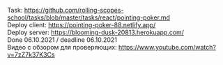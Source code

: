 Task: https://github.com/rolling-scopes-school/tasks/blob/master/tasks/react/pointing-poker.md  
Deploy client: https://pointing-poker-88.netlify.app/  
Deploy server: https://blooming-dusk-20813.herokuapp.com/  
Done 06.10.2021 / deadline 06.10.2021  
Видео с обзором для проверяющих: https://www.youtube.com/watch?v=7zZ7k37K3Cs  
